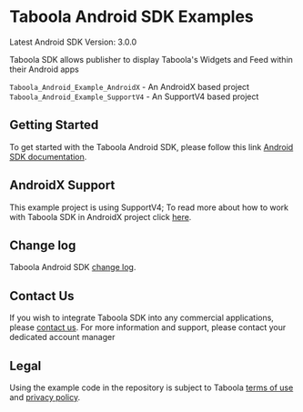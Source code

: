 # Taboola Android SDK Examples

Latest Android SDK Version: 3.0.0

Taboola SDK allows publisher to display Taboola's Widgets and Feed within their Android apps

`Taboola_Android_Example_AndroidX` - An AndroidX based project
`Taboola_Android_Example_SupportV4` - An SupportV4 based project

## Getting Started
To get started with the Taboola Android SDK, please follow this link [Android SDK documentation](https://sdk.taboola.com/taboolasdk/docs/taboola-android-sdk-install?ref=github).

## AndroidX Support
This example project is using SupportV4; To read more about how to work with Taboola SDK in AndroidX project click [here](https://developers.taboola.com/taboolasdk/docs/taboola-android-sdk-install#step-2-for-publishers-who-use-androidx).

## Change log
Taboola Android SDK [change log](https://sdk.taboola.com/taboolasdk/docs/taboola-android-sdk-changelog?ref=github).

## Contact Us
If you wish to integrate Taboola SDK into any commercial applications, please [contact us](https://www.taboola.com/contact?ref=taboola_sdk_github_examples).
For more information and support, please contact your dedicated account manager

## Legal
Using the example code in the repository is subject to Taboola [terms of use](https://www.taboola.com/terms-of-use) and [privacy policy](https://www.taboola.com/privacy-policy).
